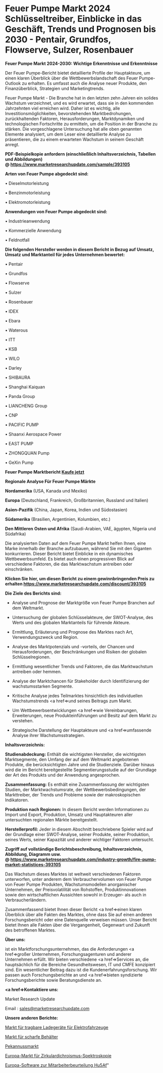 # Feuer Pumpe Markt 2024 Schlüsseltreiber, Einblicke in das Geschäft, Trends und Prognosen bis 2030 - Pentair, Grundfos, Flowserve, Sulzer, Rosenbauer

<strong>Feuer Pumpe Markt 2024-2030: Wichtige Erkenntnisse und Erkenntnisse</strong>

Der Feuer Pumpe-Bericht bietet detaillierte Profile der Hauptakteure, um einen klaren Überblick über die Wettbewerbslandschaft des Feuer Pumpe-Outlook zu erhalten. Es umfasst auch die Analyse neuer Produkte, den Finanzüberblick, Strategien und Marketingtrends.

Feuer Pumpe Markt - Die Branche hat in den letzten zehn Jahren ein solides Wachstum verzeichnet, und es wird erwartet, dass sie in den kommenden Jahrzehnten viel erreichen wird. Daher ist es wichtig, alle Investitionsmöglichkeiten, bevorstehenden Marktbedrohungen, zurückhaltenden Faktoren, Herausforderungen, Marktdynamiken und technologischen Fortschritte zu ermitteln, um die Position in der Branche zu stärken. Die vorgeschlagene Untersuchung hat alle oben genannten Elemente analysiert, um dem Leser eine detaillierte Analyse zu präsentieren, die zu einem erwarteten Wachstum in seinem Geschäft anregt.

<strong><b>PDF-Beispielkopie anfordern (einschließlich Inhaltsverzeichnis, Tabellen und Abbildungen) @ </b></strong><strong><a href=https://www.marketresearchupdate.com/sample/393105><strong>https://www.marketresearchupdate.com/sample/393105</u></a></strong></strong>

<strong>Arten von Feuer Pumpe abgedeckt sind:</strong>

• Dieselmotorleistung

• Benzinmotorleistung

• Elektromotorleistung

<strong>Anwendungen von Feuer Pumpe abgedeckt sind:</strong>

• Industrieanwendung

• Kommerzielle Anwendung

• Feldnotfall

<strong>Die folgenden Hersteller werden in diesem Bericht in Bezug auf Umsatz, Umsatz und Marktanteil für jedes Unternehmen bewertet:</strong>

• Pentair

• Grundfos

• Flowserve

• Sulzer

• Rosenbauer

• IDEX

• Ebara

• Waterous

• ITT

• KSB

• WILO

• Darley

• SHIBAURA

• Shanghai Kaiquan

• Panda Group

• LIANCHENG Group

• CNP

• PACIFIC PUMP

• Shaanxi Aerospace Power

• EAST PUMP

• ZHONGQUAN Pump

• GeXin Pump

<strong>Feuer Pumpe Marktbericht <a href=https://www.marketresearchupdate.com/buynow/393105>Kaufe jetzt</a></strong>

<strong>Regionale Analyse Für Feuer Pumpe Märkte</strong>

<strong>Nordamerika</strong> (USA, Kanada und Mexiko)

<strong>Europa</strong> (Deutschland, Frankreich, Großbritannien, Russland und Italien)

<strong>Asien-Pazifik</strong> (China, Japan, Korea, Indien und Südostasien)

<strong>Südamerika</strong> (Brasilien, Argentinien, Kolumbien, etc.)

<strong>Den Mittleren</strong> <strong>Osten und Afrika</strong> (Saudi-Arabien, VAE, ägypten, Nigeria und Südafrika)

Die analysierten Daten auf dem Feuer Pumpe Markt helfen Ihnen, eine Marke innerhalb der Branche aufzubauen, während Sie mit den Giganten konkurrieren. Dieser Bericht bietet Einblicke in ein dynamisches Wettbewerbsumfeld. Es bietet auch einen progressiven Blick auf verschiedene Faktoren, die das Marktwachstum antreiben oder einschränken.

<strong>Klicken Sie hier, um diesen Bericht zu einem gewinnbringenden Preis zu erhalten
</strong><strong><a href=https://www.marketresearchupdate.com/discount/393105>https://www.marketresearchupdate.com/discount/393105</b></u></strong></a>

<strong>Die Ziele des Berichts sind:</strong>

- Analyse und Prognose der Marktgröße von Feuer Pumpe Branchen auf dem Weltmarkt.

- Untersuchung der globalen Schlüsselakteure, der SWOT-Analyse, des Werts und des globalen Marktanteils für führende Akteure.

- Ermittlung, Erläuterung und Prognose des Marktes nach Art, Verwendungszweck und Region.

- Analyse des Marktpotenzials und -vorteils, der Chancen und Herausforderungen, der Beschränkungen und Risiken der globalen Schlüsselregionen.

- Ermittlung wesentlicher Trends und Faktoren, die das Marktwachstum antreiben oder hemmen.

- Analyse der Marktchancen für Stakeholder durch Identifizierung der wachstumsstarken Segmente.

- Kritische Analyse jedes Teilmarktes hinsichtlich des individuellen Wachstumstrends <a href=>und</a> seines Beitrags zum Markt.

- Um Wettbewerbsentwicklungen <a href=>wie</a> Vereinbarungen, Erweiterungen, neue Produkteinführungen und Besitz auf dem Markt zu verstehen.

- Strategische Darstellung der Hauptakteure und <a href=>umfas</a>sende Analyse ihrer Wachstumsstrategien.

<strong>Inhaltsverzeichnis:</strong>

<strong>Studienabdeckung:</strong> Enthält die wichtigsten Hersteller, die wichtigsten Marktsegmente, den Umfang der auf dem Weltmarkt angebotenen Produkte, die berücksichtigten Jahre und die Studienziele. Darüber hinaus wird die im Bericht bereitgestellte Segmentierungsstudie auf der Grundlage der Art des Produkts und der Anwendung angesprochen.

<strong>Zusammenfassung:</strong> Es enthält eine Zusammenfassung der wichtigsten Studien, der Marktwachstumsrate, der Wettbewerbsbedingungen, der Markttreiber, der Trends und Probleme sowie der makroskopischen Indikatoren.

<strong>Produktion nach Regionen:</strong> In diesem Bericht werden Informationen zu Import und Export, Produktion, Umsatz und Hauptakteuren aller untersuchten regionalen Märkte bereitgestellt.

<strong>Herstellerprofil:</strong> Jeder in diesem Abschnitt beschriebene Spieler wird auf der Grundlage einer SWOT-Analyse, seiner Produkte, seiner Produktion, seines Werts, seiner Kapazität und anderer wichtiger Faktoren untersucht.

<strong><b>Zugriff auf vollständige Berichtsbeschreibung, Inhaltsverzeichnis, Abbildung, Diagramm usw. @ </b></strong><strong><a href=https://www.marketresearchupdate.com/industry-growth/fire-pump-market-statistices-393105>https://www.marketresearchupdate.com/industry-growth/fire-pump-market-statistices-393105</a></strong>

Das Wachstum dieses Marktes ist weltweit verschiedenen Faktoren unterworfen, unter anderem dem Verbrauchervolumen von Feuer Pumpe von Feuer Pumpe Produkten, Wachstumsmodellen anorganischer Unternehmen, der Preisvolatilität von Rohstoffen, Produktinnovationen sowie den wirtschaftlichen Aussichten sowohl in Erzeuger- als auch in Verbraucherländern.

Zusammenfassend bietet Ihnen dieser Bericht <a href=>einen</a> klaren Überblick über alle Fakten des Marktes, ohne dass Sie auf einen anderen Forschungsbericht oder eine Datenquelle verweisen müssen. Unser Bericht bietet Ihnen alle Fakten über die Vergangenheit, Gegenwart und Zukunft des betroffenen Marktes.

<strong>Über uns:</strong>

 ist ein Marktforschungsunternehmen, das die Anforderungen <a href=>großer</a> Unternehmen, Forschungsagenturen und anderer Unternehmen erfüllt. Wir bieten verschiedene <a href=>Services</a> an, die hauptsächlich für die Bereiche Gesundheitswesen, IT und CMFE konzipiert sind. Ein wesentlicher Beitrag dazu ist die Kundenerfahrungsforschung. Wir passen auch Forschungsberichte an und <a href=>bieten</a> syndizierte Forschungsberichte sowie Beratungsdienste an.

<strong><a href=>Kontaktiere uns:</a></strong>

Market Research Update

Email : sales@marketresearchupdate.com

<strong>Unsere anderen Berichte:</strong>

<a href=https://www.linkedin.com/pulse/portable-electric-vehicle-chargers-market-size>Markt für tragbare Ladegeräte für Elektrofahrzeuge</a>

<a href=https://www.linkedin.com/pulse/sharps-containers-market-size-share-outlook>Markt für scharfe Behälter</a>

<a href=https://www.linkedin.com/pulse/pecan-nuts-market-analysis-segment-region-growth>Pekannussmarkt</a>

<a href=https://www.linkedin.com/pulse/europe-circular-dichroism-spectroscopy-market>Europa-Markt für Zirkulardichroismus-Spektroskopie</a>

<a href=https://www.linkedin.com/pulse/europe-employee-assessment-software-hu5af/>Europa-Software zur Mitarbeiterbeurteilung Hu5Af</a>"
